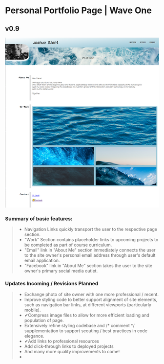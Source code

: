 # Personal Portfolio Page | Wave One
## v0.9
[![Developer Portfolio Landing Page](/assets/README-assets/Portfolio-Landing.png)](https://numinousblue.github.io/Personal-Portfolio-Bluev2/)

### Summary of basic features:  
  
  > - Navigation Links quickly transport the user to the respective page section.
  > - "Work" Section contains placeholder links to upcoming projects to be completed as part of course curriculum.
  > - "Email" link in "About Me" section immediately connects the user to the site owner's personal email address through user's default email application.
  > - "Facebook" link in "About Me" section takes the user to the site owner's primary social media outlet.  
    
### Updates Incoming / Revisions Planned  
  
  > - Exchange photo of site owner with one more professional / recent.
  > - Improve styling code to better support alignment of site elements, such as navigation bar links, at different viewports (particularly mobile).
  > - &#10004;Compress image files to allow for more efficient loading and population of page. 
  > - Extensively refine styling codebase and /* comment */ supplementation to support scouting / best practices in code elegance.
  > - &#10004;Add links to professional resources
  > - Add click-through links to deployed projects
  > - And many more quality improvements to come!
  > - 
